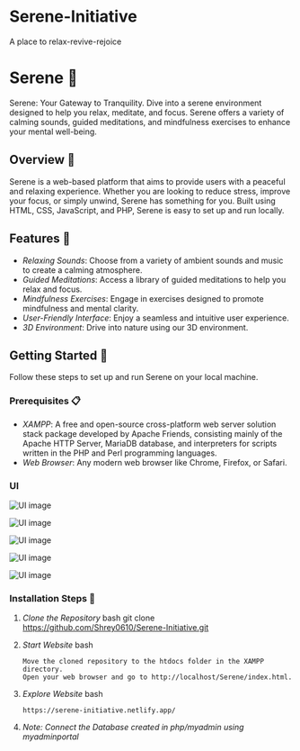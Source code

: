 # Serene-Initiative
A place to relax-revive-rejoice

# Serene 🌿

Serene: Your Gateway to Tranquility. Dive into a serene environment designed to help you relax, meditate, and focus. Serene offers a variety of calming sounds, guided meditations, and mindfulness exercises to enhance your mental well-being.

## Overview 🌟

Serene is a web-based platform that aims to provide users with a peaceful and relaxing experience. Whether you are looking to reduce stress, improve your focus, or simply unwind, Serene has something for you. Built using HTML, CSS, JavaScript, and PHP, Serene is easy to set up and run locally.

## Features 🌈

- *Relaxing Sounds*: Choose from a variety of ambient sounds and music to create a calming atmosphere.
- *Guided Meditations*: Access a library of guided meditations to help you relax and focus.
- *Mindfulness Exercises*: Engage in exercises designed to promote mindfulness and mental clarity.
- *User-Friendly Interface*: Enjoy a seamless and intuitive user experience.
- *3D Environment*: Drive into nature using our 3D environment.

## Getting Started 🚀

Follow these steps to set up and run Serene on your local machine.

### Prerequisites 📋

- *XAMPP*: A free and open-source cross-platform web server solution stack package developed by Apache Friends, consisting mainly of the Apache HTTP Server, MariaDB database, and interpreters for scripts written in the PHP and Perl programming languages.
- *Web Browser*: Any modern web browser like Chrome, Firefox, or Safari.

### UI

![UI image](./images/UI1.png)


![UI image](./images/UI2.png)


![UI image](./images/UI3.png)


![UI image](./images/UI4.png)


![UI image](./images/UI5.png)


### Installation Steps 🔧

1. *Clone the Repository*
   bash
   git clone https://github.com/Shrey0610/Serene-Initiative.git
   

2. *Start Website*
bash
    ```Open XAMPP and start the Apache server.
    Move the cloned repository to the htdocs folder in the XAMPP directory.
    Open your web browser and go to http://localhost/Serene/index.html.

3. *Explore Website*
bash
    ```Explore the website and enjoy the calming experience.
    https://serene-initiative.netlify.app/

4. *Note: Connect the Database created in php/myadmin using myadminportal* 
